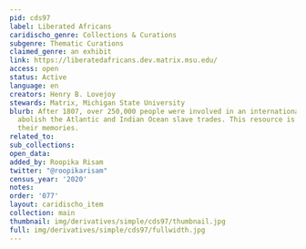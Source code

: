 ```yaml
---
pid: cds97
label: Liberated Africans
caridischo_genre: Collections & Curations
subgenre: Thematic Curations
claimed_genre: an exhibit
link: https://liberatedafricans.dev.matrix.msu.edu/
access: open
status: Active
language: en
creators: Henry B. Lovejoy
stewards: Matrix, Michigan State University
blurb: After 1807, over 250,000 people were involved in an international effort to
  abolish the Atlantic and Indian Ocean slave trades. This resource is dedicated to
  their memories.
related_to:
sub_collections:
open_data:
added_by: Roopika Risam
twitter: "@roopikarisam"
census_year: '2020'
notes:
order: '077'
layout: caridischo_item
collection: main
thumbnail: img/derivatives/simple/cds97/thumbnail.jpg
full: img/derivatives/simple/cds97/fullwidth.jpg
---
```


